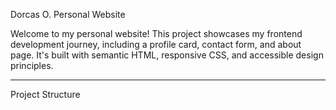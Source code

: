  Dorcas O. Personal Website

Welcome to my personal website! This project showcases my frontend development journey, including a profile card, contact form, and about page. It's built with semantic HTML, responsive CSS, and accessible design principles.

---

 Project Structure
